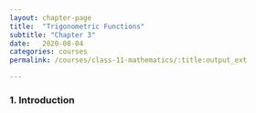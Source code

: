 ```yaml
---
layout: chapter-page
title:  "Trigonometric Functions"
subtitle: "Chapter 3"
date:   2020-08-04
categories: courses 
permalink: /courses/class-11-mathematics/:title:output_ext

---
```

### 1. Introduction
